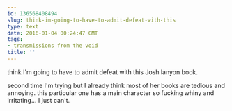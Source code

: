 ```yaml
---
id: 136568408494
slug: think-im-going-to-have-to-admit-defeat-with-this
type: text
date: 2016-01-04 00:24:47 GMT
tags:
- transmissions from the void
title: ''
---
```

think I'm going to have to admit defeat with this Josh lanyon book.

second time I'm trying but I already think most of her books are tedious and annoying. this particular one has a main character so fucking whiny and irritating... I just can't.